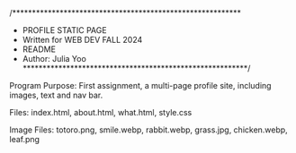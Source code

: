 
/**********************************************************
* PROFILE STATIC PAGE
* Written for WEB DEV FALL 2024
* README
* Author: Julia Yoo
*********************************************************/


Program Purpose:
    First assignment, a multi-page profile site, including images, text and nav bar.


Files: 
    index.html, about.html, what.html, style.css 
    
Image Files: 
    totoro.png, smile.webp, rabbit.webp, grass.jpg, chicken.webp, leaf.png
